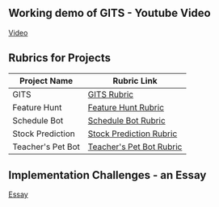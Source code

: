 ## Working demo of GITS - Youtube Video

[Video](https://www.youtube.com/watch?v=u9UkXMBHkmo&ab_channel=SamiMK)

## Rubrics for Projects

| **Project Name**  | **Rubric Link**                                                                                      |
| ----------------- | ---------------------------------------------------------------------------------------------------- |
| GITS              | [GITS Rubric](https://github.com/mksami22/Project-1/blob/main/Rubric/GITS.md)                        |
| Feature Hunt      | [Feature Hunt Rubric](https://github.com/mksami22/Project-1/blob/main/Rubric/FeatureHunt.md)         |
| Schedule Bot      | [Schedule Bot Rubric](https://github.com/mksami22/Project-1/blob/main/Rubric/ScheduleBot.md)         |
| Stock Prediction  | [Stock Prediction Rubric](https://github.com/mksami22/Project-1/blob/main/Rubric/StockPrediction.md) |
| Teacher's Pet Bot | [Teacher's Pet Bot Rubric](https://github.com/mksami22/Project-1/blob/main/Rubric/TeachersPetBot.md) |

## Implementation Challenges - an Essay

[Essay](https://github.com/mksami22/Project-1/blob/main/Essay.md)

